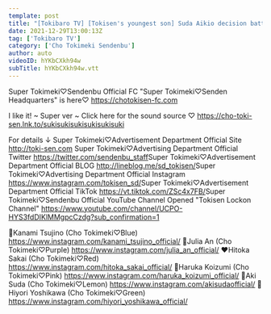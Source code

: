 ```yaml
---
template: post
title: "[Tokibaro TV] [Tokisen's youngest son] Suda Aikio decision battle epi 155"
date: 2021-12-29T13:00:13Z
tag: ['Tokibaro TV']
category: ['Cho Tokimeki Sendenbu']
author: auto 
videoID: hYKbCXkh94w
subTitle: hYKbCXkh94w.vtt
---
```

Super Tokimeki♡Sendenbu Official FC "Super Tokimeki♡Senden Headquarters" is here♡
https://chotokisen-fc.com​

I like it! ~ Super ver ~ Click here for the sound source ♡
https://cho-toki-sen.lnk.to/sukisukisukisukisukisuki

For details ↓
Super Tokimeki♡Advertisement Department Official Site
http://toki-sen.com​
Super Tokimeki♡Advertising Department Official Twitter
https://twitter.com/sendenbu_staff​
Super Tokimeki♡Advertisement Department Official BLOG
http://lineblog.me/sd_tokisen/​
Super Tokimeki♡Advertising Department Official Instagram
https://www.instagram.com/tokisen_sd/​
Super Tokimeki♡Advertisement Department Official TikTok
https://vt.tiktok.com/ZSc4x7FB/​
Super Tokimeki♡Sendenbu Official YouTube Channel Opened
"Tokisen Lockon Channel"
https://www.youtube.com/channel/UCPO-HYS3fdDIKlMMgpcCzdg?sub_confirmation=1

💙Kanami Tsujino (Cho Tokimeki♡Blue) https://www.instagram.com/kanami_tsujino_official/
💜Julia An (Cho Tokimeki♡Purple) https://www.instagram.com/julia_an_official/
❤️Hitoka Sakai (Cho Tokimeki♡Red) https://www.instagram.com/hitoka_sakai_official/
💖Haruka Koizumi (Cho Tokimeki♡Pink) https://www.instagram.com/haruka_koizumi_official/
💛Aki Suda (Cho Tokimeki♡Lemon) https://www.instagram.com/akisudaofficial/
💚Hiyori Yoshikawa (Cho Tokimeki♡Green) https://www.instagram.com/hiyori_yoshikawa_official/